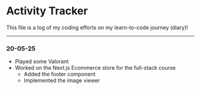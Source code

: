 # Activity Tracker

This file is a log of my coding efforts on my learn-to-code journey (diary)!

---

### 20-05-25

- Played some Valorant
- Worked on the Next.js Ecommerce store for the full-stack course
  - Added the footer component
  - Implemented the image viewer

